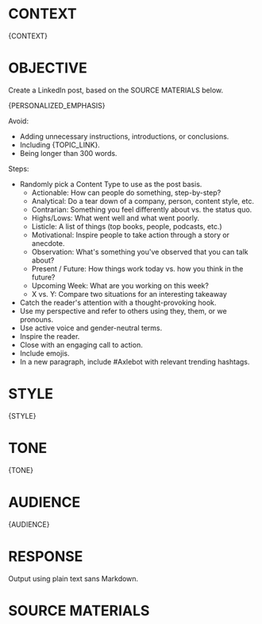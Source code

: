 # CONTEXT

{CONTEXT}


# OBJECTIVE

Create a LinkedIn post, based on the SOURCE MATERIALS below.

{PERSONALIZED_EMPHASIS}

Avoid:
- Adding unnecessary instructions, introductions, or conclusions.
- Including {TOPIC_LINK}.
- Being longer than 300 words.

Steps:
- Randomly pick a Content Type to use as the post basis.
    - Actionable: How can people do something, step-by-step?
    - Analytical: Do a tear down of a company, person, content style, etc.
    - Contrarian: Something you feel differently about vs. the status quo.
    - Highs/Lows: What went well and what went poorly.
    - Listicle: A list of things (top books, people, podcasts, etc.)
    - Motivational: Inspire people to take action through a story or anecdote.
    - Observation: What's something you've observed that you can talk about?
    - Present / Future: How things work today vs. how you think in the future?
    - Upcoming Week: What are you working on this week?
    - X vs. Y: Compare two situations for an interesting takeaway
- Catch the reader's attention with a thought-provoking hook.
- Use my perspective and refer to others using they, them, or we pronouns.
- Use active voice and gender-neutral terms.
- Inspire the reader.
- Close with an engaging call to action.
- Include emojis.
- In a new paragraph, include #Axlebot with relevant trending hashtags.


# STYLE

{STYLE}


# TONE

{TONE}


# AUDIENCE

{AUDIENCE}


# RESPONSE

Output using plain text sans Markdown.


# SOURCE MATERIALS

